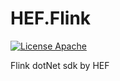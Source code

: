 # HEF.Flink
[![License Apache](https://img.shields.io/badge/license-Apache%202-blue.svg)](http://www.apache.org/licenses/LICENSE-2.0.html)

Flink dotNet sdk by HEF
